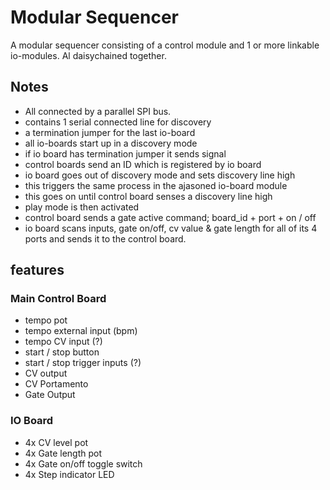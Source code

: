 # Modular Sequencer

A modular sequencer consisting of a control module and 1 or more linkable io-modules. Al daisychained together.

## Notes

- All connected by a parallel SPI bus.
- contains 1 serial connected line for discovery
- a termination jumper for the last io-board
- all io-boards start up in a discovery mode
- if io board has termination jumper it sends signal
- control boards send an ID which is registered by io board
- io board goes out of discovery mode and sets discovery line high
- this triggers the same process in the ajasoned io-board module
- this goes on until control board senses a discovery line high
- play mode is then activated
- control board sends a gate active command; board_id + port + on / off
- io board scans inputs, gate on/off, cv value & gate length for all of its 4 ports and sends it to the control board.

## features

### Main Control Board

- tempo pot
- tempo external input (bpm)
- tempo CV input (?)
- start / stop button
- start / stop trigger inputs (?)
- CV output
- CV Portamento
- Gate Output

### IO Board

- 4x CV level pot
- 4x Gate length pot
- 4x Gate on/off toggle switch
- 4x Step indicator LED
